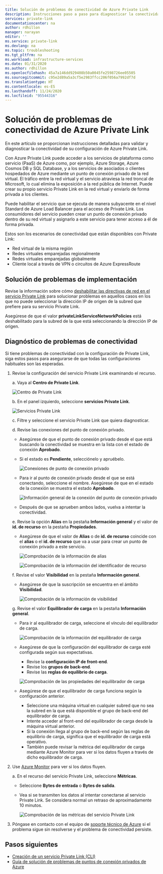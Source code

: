 ```yaml
---
title: Solución de problemas de conectividad de Azure Private Link
description: Instrucciones paso a paso para diagnosticar la conectividad de Private Link
services: private-link
documentationcenter: na
author: rdhillon
manager: narayan
editor: ''
ms.service: private-link
ms.devlang: na
ms.topic: troubleshooting
ms.tgt_pltfrm: na
ms.workload: infrastructure-services
ms.date: 01/31/2020
ms.author: rdhillon
ms.openlocfilehash: 45a7a146dd929408b50a0045fe2598726ee05505
ms.sourcegitcommit: c95e2d89a5a3cf5e2983ffcc206f056a7992df7d
ms.translationtype: HT
ms.contentlocale: es-ES
ms.lasthandoff: 11/24/2020
ms.locfileid: "95544316"
---
```

# <a name="troubleshoot-azure-private-link-connectivity-problems"></a>Solución de problemas de conectividad de Azure Private Link

En este artículo se proporcionan instrucciones detalladas para validar y diagnosticar la conectividad de su configuración de Azure Private Link.

Con Azure Private Link puede acceder a los servicios de plataforma como servicio (PaaS) de Azure como, por ejemplo, Azure Storage, Azure Cosmos DB y SQL Database, y a los servicios de asociados o clientes hospedados de Azure mediante un punto de conexión privado de la red virtual. El tráfico entre la red virtual y el servicio atraviesa la red troncal de Microsoft, lo cual elimina la exposición a la red pública de Internet. Puede crear su propio servicio Private Link en la red virtual y enviarlo de forma privada a los clientes.

Puede habilitar el servicio que se ejecuta de manera subyacente en el nivel Standard de Azure Load Balancer para el acceso de Private Link. Los consumidores del servicio pueden crear un punto de conexión privado dentro de su red virtual y asignarlo a este servicio para tener acceso a él de forma privada.

Estos son los escenarios de conectividad que están disponibles con Private Link:

- Red virtual de la misma región
- Redes virtuales emparejadas regionalmente
- Redes virtuales emparejadas globalmente
- Cliente local a través de VPN o circuitos de Azure ExpressRoute

## <a name="deployment-troubleshooting"></a>Solución de problemas de implementación

Revise la información sobre cómo [deshabilitar las directivas de red en el servicio Private Link](./disable-private-link-service-network-policy.md) para solucionar problemas en aquellos casos en los que no puede seleccionar la dirección IP de origen de la subred que prefiere para su servicio Private Link.

Asegúrese de que el valor **privateLinkServiceNetworkPolicies** está deshabilitado para la subred de la que está seleccionando la dirección IP de origen.

## <a name="diagnose-connectivity-problems"></a>Diagnóstico de problemas de conectividad

Si tiene problemas de conectividad con la configuración de Private Link, siga estos pasos para asegurarse de que todas las configuraciones habituales son las esperadas.

1. Revise la configuración del servicio Private Link examinando el recurso.

    a. Vaya al **Centro de Private Link**.

      ![Centro de Private Link](./media/private-link-tsg/private-link-center.png)

    b. En el panel izquierdo, seleccione **servicios Private Link**.

      ![Servicios Private Link](./media/private-link-tsg/private-link-service.png)

    c. Filtre y seleccione el servicio Private Link que quiera diagnosticar.

    d. Revise las conexiones del punto de conexión privado.
     - Asegúrese de que el punto de conexión privado desde el que está buscando la conectividad se muestra en la lista con el estado de conexión **Aprobado**.
     - Si el estado es **Pendiente**, selecciónelo y apruébelo.

       ![Conexiones de punto de conexión privado](./media/private-link-tsg/pls-private-endpoint-connections.png)

     - Para ir al punto de conexión privado desde el que se está conectando, seleccione el nombre. Asegúrese de que en el estado de la conexión se muestra el estado **Aprobado**.

       ![Información general de la conexión del punto de conexión privado](./media/private-link-tsg/pls-private-endpoint-overview.png)

     - Después de que se aprueben ambos lados, vuelva a intentar la conectividad.

    e. Revise la opción **Alias** en la pestaña **Información general** y el valor de **id. de recurso** en la pestaña **Propiedades**.
     - Asegúrese de que el valor de **Alias** o de **id. de recurso** coincide con el **alias** o el **id. de recurso** que va a usar para crear un punto de conexión privado a este servicio.

       ![Comprobación de la información de alias](./media/private-link-tsg/pls-overview-pane-alias.png)

       ![Comprobación de la información del identificador de recurso](./media/private-link-tsg/pls-properties-pane-resourceid.png)

    f. Revise el valor **Visibilidad** en la pestaña **Información general**.
     - Asegúrese de que la suscripción se encuentra en el ámbito **Visibilidad**.

       ![Comprobación de la información de visibilidad](./media/private-link-tsg/pls-overview-pane-visibility.png)

    g. Revise el valor **Equilibrador de carga** en la pestaña **Información general**.
     - Para ir al equilibrador de carga, seleccione el vínculo del equilibrador de carga.

       ![Comprobación de la información del equilibrador de carga](./media/private-link-tsg/pls-overview-pane-ilb.png)

     - Asegúrese de que la configuración del equilibrador de carga esté configurada según sus expectativas.
       - Revise la **configuración IP de front-end**.
       - Revise los **grupos de back-end**.
       - Revise las **reglas de equilibrio de carga**.

       ![Comprobación de las propiedades del equilibrador de carga](./media/private-link-tsg/pls-ilb-properties.png)

     - Asegúrese de que el equilibrador de carga funciona según la configuración anterior.
       - Seleccione una máquina virtual en cualquier subred que no sea la subred en la que está disponible el grupo de back-end del equilibrador de carga.
       - Intente acceder al front-end del equilibrador de carga desde la máquina virtual anterior.
       - Si la conexión llega al grupo de back-end según las reglas de equilibrio de carga, significa que el equilibrador de carga está operativo.
       - También puede revisar la métrica del equilibrador de carga mediante Azure Monitor para ver si los datos fluyen a través de dicho equilibrador de carga.

1. Use [Azure Monitor](../azure-monitor/overview.md) para ver si los datos fluyen.

    a. En el recurso del servicio Private Link, seleccione **Métricas**.
     - Seleccione **Bytes de entrada** o **Bytes de salida**.
     - Vea si se transmiten los datos al intentar conectarse al servicio Private Link. Se considera normal un retraso de aproximadamente 10 minutos.

       ![Comprobación de las métricas del servicio Private Link](./media/private-link-tsg/pls-metrics.png)

1. Póngase en contacto con el equipo de [soporte técnico de Azure](https://ms.portal.azure.com/#blade/Microsoft_Azure_Support/HelpAndSupportBlade/overview) si el problema sigue sin resolverse y el problema de conectividad persiste.

## <a name="next-steps"></a>Pasos siguientes

 * [Creación de un servicio Private Link (CLI)](./create-private-link-service-cli.md)
 * [Guía de solución de problemas de puntos de conexión privados de Azure](troubleshoot-private-endpoint-connectivity.md)